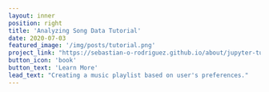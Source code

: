 ```yaml
---
layout: inner
position: right
title: 'Analyzing Song Data Tutorial'
date: 2020-07-03
featured_image: '/img/posts/tutorial.png'
project_link: "https://sebastian-o-rodriguez.github.io/about/jupyter-tutorial"
button_icon: 'book'
button_text: 'Learn More'
lead_text: "Creating a music playlist based on user's preferences."
---
```


